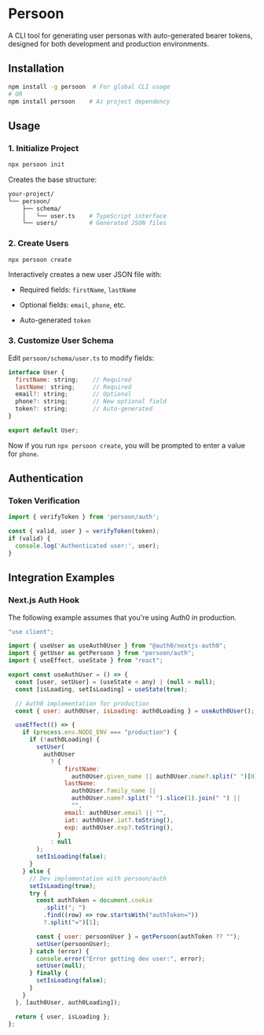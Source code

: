 # Persoon

A CLI tool for generating user personas with auto-generated bearer tokens, designed for both development and production environments.

## Installation

```bash
npm install -g persoon  # For global CLI usage
# OR
npm install persoon    # As project dependency
```

## Usage

### 1. Initialize Project

```bash
npx persoon init
```
Creates the base structure:

```bash
your-project/
└── persoon/
    ├── schema/
    │   └── user.ts    # TypeScript interface
    └── users/         # Generated JSON files
```

### 2. Create Users

```bash
npx persoon create
```
Interactively creates a new user JSON file with:

- Required fields: `firstName`, `lastName`

- Optional fields: `email`, `phone`, etc.

- Auto-generated `token`

### 3. Customize User Schema

Edit `persoon/schema/user.ts` to modify fields:

```javascript
interface User {
  firstName: string;    // Required
  lastName: string;     // Required
  email?: string;       // Optional
  phone?: string;       // New optional field
  token?: string;       // Auto-generated
}

export default User;
```
Now if you run `npx persoon create`, you will be prompted to enter a value for `phone`.

## Authentication

### Token Verification

```javascript
import { verifyToken } from 'persoon/auth';

const { valid, user } = verifyToken(token);
if (valid) {
  console.log('Authenticated user:', user);
}
```
## Integration Examples

### Next.js Auth Hook

The following example assumes that you're using Auth0 in production.

```javascript
"use client";

import { useUser as useAuth0User } from "@auth0/nextjs-auth0";
import { getUser as getPersoon } from "persoon/auth";
import { useEffect, useState } from "react";

export const useAuthUser = () => {
  const [user, setUser] = (useState < any) | (null > null);
  const [isLoading, setIsLoading] = useState(true);

  // Auth0 implementation for production
  const { user: auth0User, isLoading: auth0Loading } = useAuth0User();

  useEffect(() => {
    if (process.env.NODE_ENV === "production") {
      if (!auth0Loading) {
        setUser(
          auth0User
            ? {
                firstName:
                  auth0User.given_name || auth0User.name?.split(" ")[0] || "",
                lastName:
                  auth0User.family_name ||
                  auth0User.name?.split(" ").slice(1).join(" ") ||
                  "",
                email: auth0User.email || "",
                iat: auth0User.iat?.toString(),
                exp: auth0User.exp?.toString(),
              }
            : null
        );
        setIsLoading(false);
      }
    } else {
      // Dev implementation with persoon/auth
      setIsLoading(true);
      try {
        const authToken = document.cookie
          .split("; ")
          .find((row) => row.startsWith("authToken="))
          ?.split("=")[1];

        const { user: persoonUser } = getPersoon(authToken ?? "");
        setUser(persoonUser);
      } catch (error) {
        console.error("Error getting dev user:", error);
        setUser(null);
      } finally {
        setIsLoading(false);
      }
    }
  }, [auth0User, auth0Loading]);

  return { user, isLoading };
};
```
